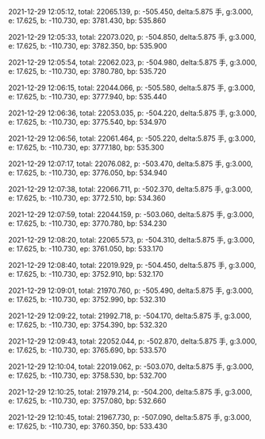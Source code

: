 2021-12-29 12:05:12, total: 22065.139, p: -505.450, delta:5.875 手, g:3.000, e: 17.625, b: -110.730, ep: 3781.430, bp: 535.860

2021-12-29 12:05:33, total: 22073.020, p: -504.850, delta:5.875 手, g:3.000, e: 17.625, b: -110.730, ep: 3782.350, bp: 535.900

2021-12-29 12:05:54, total: 22062.023, p: -504.980, delta:5.875 手, g:3.000, e: 17.625, b: -110.730, ep: 3780.780, bp: 535.720

2021-12-29 12:06:15, total: 22044.066, p: -505.580, delta:5.875 手, g:3.000, e: 17.625, b: -110.730, ep: 3777.940, bp: 535.440

2021-12-29 12:06:36, total: 22053.035, p: -504.220, delta:5.875 手, g:3.000, e: 17.625, b: -110.730, ep: 3775.540, bp: 534.970

2021-12-29 12:06:56, total: 22061.464, p: -505.220, delta:5.875 手, g:3.000, e: 17.625, b: -110.730, ep: 3777.180, bp: 535.300

2021-12-29 12:07:17, total: 22076.082, p: -503.470, delta:5.875 手, g:3.000, e: 17.625, b: -110.730, ep: 3776.050, bp: 534.940

2021-12-29 12:07:38, total: 22066.711, p: -502.370, delta:5.875 手, g:3.000, e: 17.625, b: -110.730, ep: 3772.510, bp: 534.360

2021-12-29 12:07:59, total: 22044.159, p: -503.060, delta:5.875 手, g:3.000, e: 17.625, b: -110.730, ep: 3770.780, bp: 534.230

2021-12-29 12:08:20, total: 22065.573, p: -504.310, delta:5.875 手, g:3.000, e: 17.625, b: -110.730, ep: 3761.050, bp: 533.170

2021-12-29 12:08:40, total: 22019.929, p: -504.450, delta:5.875 手, g:3.000, e: 17.625, b: -110.730, ep: 3752.910, bp: 532.170

2021-12-29 12:09:01, total: 21970.760, p: -505.490, delta:5.875 手, g:3.000, e: 17.625, b: -110.730, ep: 3752.990, bp: 532.310

2021-12-29 12:09:22, total: 21992.718, p: -504.170, delta:5.875 手, g:3.000, e: 17.625, b: -110.730, ep: 3754.390, bp: 532.320

2021-12-29 12:09:43, total: 22052.044, p: -502.870, delta:5.875 手, g:3.000, e: 17.625, b: -110.730, ep: 3765.690, bp: 533.570

2021-12-29 12:10:04, total: 22019.062, p: -503.070, delta:5.875 手, g:3.000, e: 17.625, b: -110.730, ep: 3758.530, bp: 532.700

2021-12-29 12:10:25, total: 21979.214, p: -504.200, delta:5.875 手, g:3.000, e: 17.625, b: -110.730, ep: 3757.080, bp: 532.660

2021-12-29 12:10:45, total: 21967.730, p: -507.090, delta:5.875 手, g:3.000, e: 17.625, b: -110.730, ep: 3760.350, bp: 533.430